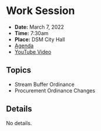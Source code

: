 # Work Session

- **Date:** March 7, 2022
- **Time:** 7:30am 
- **Place:** DSM City Hall
- [Agenda](https://councildocs.dsm.city/agendas/2022/20220307%20councilworksession.pdf)
- [YouTube Video](https://youtu.be/_xJwfT32psw)

## Topics 

- Stream Buffer Ordinance
- Procurement Ordinance Changes

## Details

No details.

